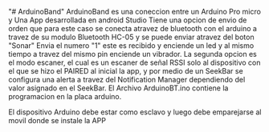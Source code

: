 "# ArduinoBand" 
ArduinoBand es una coneccion entre un Arduino Pro micro y Una App desarrollada en android Studio
Tiene una opcion de envio de orden que para este caso se conecta atravez de bluetooth 
con el arduino a travez de su modulo Bluetooth HC-05 y se puede enviar atravez del boton "Sonar"
Envia el numero "1" este es recibido y enciende un led y al mismo tiempo a travez del mismo pin
enciende un vibrador.
La segunda opcion es el modo escaner, el cual es un escaner de señal RSSI solo al dispositivo con el 
que se hizo el PAIRED al inicial la app, y por medio de un SeekBar se configura una alerta a travez
del Notification Manager dependiendo del valor asignado en el SeekBar. 
El Archivo ArduinoBT.ino contiene la programacion en la placa arduino.

El dispositivo Arduino debe estar como esclavo y luego debe emparejarse al movil donde se instale la APP

